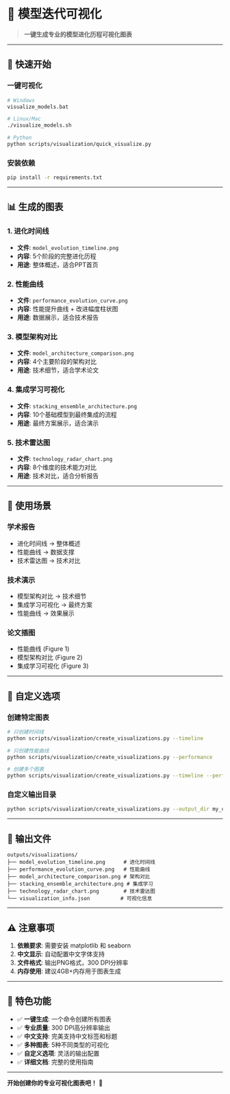 # 🎨 模型迭代可视化

> **一键生成专业的模型进化历程可视化图表**

---

## 🚀 快速开始

### 一键可视化

```bash
# Windows
visualize_models.bat

# Linux/Mac
./visualize_models.sh

# Python
python scripts/visualization/quick_visualize.py
```

### 安装依赖

```bash
pip install -r requirements.txt
```

---

## 📊 生成的图表

### 1. 进化时间线
- **文件**: `model_evolution_timeline.png`
- **内容**: 5个阶段的完整进化历程
- **用途**: 整体概述，适合PPT首页

### 2. 性能曲线
- **文件**: `performance_evolution_curve.png`
- **内容**: 性能提升曲线 + 改进幅度柱状图
- **用途**: 数据展示，适合技术报告

### 3. 模型架构对比
- **文件**: `model_architecture_comparison.png`
- **内容**: 4个主要阶段的架构对比
- **用途**: 技术细节，适合学术论文

### 4. 集成学习可视化
- **文件**: `stacking_ensemble_architecture.png`
- **内容**: 10个基础模型到最终集成的流程
- **用途**: 最终方案展示，适合演示

### 5. 技术雷达图
- **文件**: `technology_radar_chart.png`
- **内容**: 8个维度的技术能力对比
- **用途**: 技术对比，适合分析报告

---

## 🎯 使用场景

### 学术报告
- 进化时间线 → 整体概述
- 性能曲线 → 数据支撑
- 技术雷达图 → 技术对比

### 技术演示
- 模型架构对比 → 技术细节
- 集成学习可视化 → 最终方案
- 性能曲线 → 效果展示

### 论文插图
- 性能曲线 (Figure 1)
- 模型架构对比 (Figure 2)
- 集成学习可视化 (Figure 3)

---

## 🔧 自定义选项

### 创建特定图表

```bash
# 只创建时间线
python scripts/visualization/create_visualizations.py --timeline

# 只创建性能曲线
python scripts/visualization/create_visualizations.py --performance

# 创建多个图表
python scripts/visualization/create_visualizations.py --timeline --performance --ensemble
```

### 自定义输出目录

```bash
python scripts/visualization/create_visualizations.py --output_dir my_charts
```

---

## 📁 输出文件

```
outputs/visualizations/
├── model_evolution_timeline.png      # 进化时间线
├── performance_evolution_curve.png   # 性能曲线
├── model_architecture_comparison.png # 架构对比
├── stacking_ensemble_architecture.png # 集成学习
├── technology_radar_chart.png        # 技术雷达图
└── visualization_info.json          # 可视化信息
```

---

## ⚠️ 注意事项

1. **依赖要求**: 需要安装 matplotlib 和 seaborn
2. **中文显示**: 自动配置中文字体支持
3. **文件格式**: 输出PNG格式，300 DPI分辨率
4. **内存使用**: 建议4GB+内存用于图表生成

---

## 🎉 特色功能

- ✅ **一键生成**: 一个命令创建所有图表
- ✅ **专业质量**: 300 DPI高分辨率输出
- ✅ **中文支持**: 完美支持中文标签和标题
- ✅ **多种图表**: 5种不同类型的可视化
- ✅ **自定义选项**: 灵活的输出配置
- ✅ **详细文档**: 完整的使用指南

---

**开始创建你的专业可视化图表吧！** 🎨

